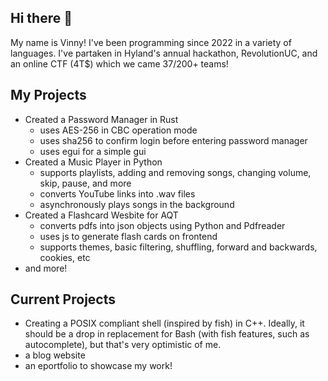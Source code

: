 ## Hi there 👋

My name is Vinny! I've been programming since 2022 in a variety of languages. I've partaken in Hyland's annual hackathon, RevolutionUC, and an online CTF (4T$) which we came 37/200+ teams!

## My Projects
- Created a Password Manager in Rust
    - uses AES-256 in CBC operation mode
    - uses sha256 to confirm login before entering password manager
    - uses egui for a simple gui
- Created a Music Player in Python
    - supports playlists, adding and removing songs, changing volume, skip, pause, and more
    - converts YouTube links into .wav files
    - asynchronously plays songs in the background
- Created a Flashcard Wesbite for AQT
    - converts pdfs into json objects using Python and Pdfreader
    - uses js to generate flash cards on frontend
    - supports themes, basic filtering, shuffling, forward and backwards, cookies, etc
- and more! 

## Current Projects
- Creating a POSIX compliant shell (inspired by fish) in C++. Ideally, it should be a drop in replacement for Bash (with fish features, such as autocomplete), but that's very optimistic of me.
- a blog website
- an eportfolio to showcase my work!
